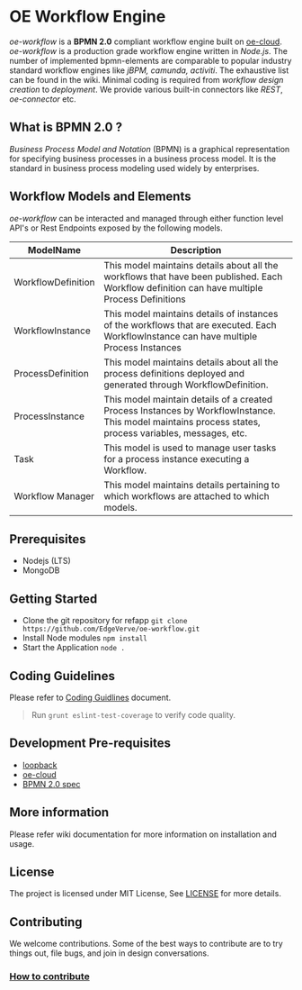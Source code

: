 # OE Workflow Engine

_oe-workflow_ is a **BPMN 2.0** compliant workflow engine built on [oe-cloud](https://github.com/edgeverve/oe-cloud). 
_oe-workflow_ is a production grade workflow engine written in _Node.js_. The number of implemented bpmn-elements are comparable to popular industry standard workflow engines like _jBPM, camunda, activiti_. The exhaustive list
can be found in the wiki. Minimal coding is required from _workflow design creation_ to _deployment_. We provide various built-in connectors like _REST_, _oe-connector_ etc.  

## What is BPMN 2.0 ?
_Business Process Model and Notation_ (BPMN) is a graphical representation for specifying business processes in a business process model. It is the standard in business process modeling used widely by enterprises.

## Workflow Models and Elements
_oe-workflow_ can be interacted and managed through either function level API's or Rest Endpoints exposed by the following models.

|ModelName|Description|
|---------|-----------|
|WorkflowDefinition| This model maintains details about all the workflows that have been published. Each Workflow definition can have multiple Process Definitions|
|WorkflowInstance | This model maintains details of instances of the workflows that are executed. Each WorkflowInstance can have multiple Process Instances|
|ProcessDefinition|This model maintains details about all the process definitions deployed and generated through WorkflowDefinition.|
|ProcessInstance|This model maintain details of a created Process Instances by WorkflowInstance. This model maintains process states, process variables, messages, etc. |
|Task|This model is used to manage user tasks for a process instance executing a Workflow.|
|Workflow Manager|This model maintains details pertaining to which workflows are attached to which models. |

## Prerequisites
* Nodejs (LTS)
* MongoDB

## Getting Started
* Clone the git repository for refapp ```git clone https://github.com/EdgeVerve/oe-workflow.git```
* Install Node modules ``` npm install ```
* Start the Application ```node . ```

## Coding Guidelines
Please refer to [Coding Guidlines](./Coding_Guidelines.md) document.
> Run `grunt eslint-test-coverage` to verify code quality.

## Development Pre-requisites
* [loopback](https://loopback.io/)
* [oe-cloud](http://oecloud.io/)
* [BPMN 2.0 spec](http://www.omg.org/spec/BPMN/2.0/)

## More information
Please refer wiki documentation for more information on installation and usage.

## License
The project is licensed under MIT License, See [LICENSE](./LICENSE) for more details.

## Contributing
We welcome contributions. Some of the best ways to contribute are to try things out, file bugs, and join in design conversations. 

### [How to contribute](./CONTRIBUTION.md)